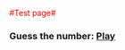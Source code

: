 
<span style="color:red">#Test page#</span>

### Guess the number: [Play](GuessGame/guessingNumber.html)




